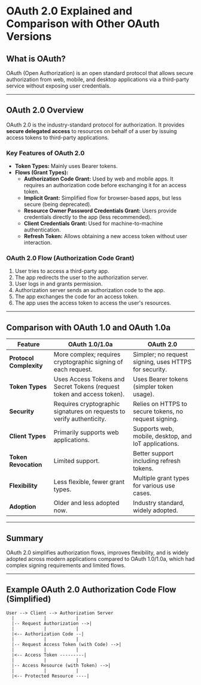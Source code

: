 # OAuth 2.0 Explained and Comparison with Other OAuth Versions

## What is OAuth?

OAuth (Open Authorization) is an open standard protocol that allows secure authorization from web, mobile, and desktop applications via a third-party service without exposing user credentials.

---

## OAuth 2.0 Overview

OAuth 2.0 is the industry-standard protocol for authorization. It provides **secure delegated access** to resources on behalf of a user by issuing access tokens to third-party applications.

### Key Features of OAuth 2.0

- **Token Types:** Mainly uses Bearer tokens.
- **Flows (Grant Types):**
  - **Authorization Code Grant:** Used by web and mobile apps. It requires an authorization code before exchanging it for an access token.
  - **Implicit Grant:** Simplified flow for browser-based apps, but less secure (being deprecated).
  - **Resource Owner Password Credentials Grant:** Users provide credentials directly to the app (less recommended).
  - **Client Credentials Grant:** Used for machine-to-machine authentication.
  - **Refresh Token:** Allows obtaining a new access token without user interaction.

### OAuth 2.0 Flow (Authorization Code Grant)

1. User tries to access a third-party app.
2. The app redirects the user to the authorization server.
3. User logs in and grants permission.
4. Authorization server sends an authorization code to the app.
5. The app exchanges the code for an access token.
6. The app uses the access token to access the user's resources.

---

## Comparison with OAuth 1.0 and OAuth 1.0a

| Feature                 | OAuth 1.0/1.0a                                                         | OAuth 2.0                                             |
| ----------------------- | ---------------------------------------------------------------------- | ----------------------------------------------------- |
| **Protocol Complexity** | More complex; requires cryptographic signing of each request.          | Simpler; no request signing, uses HTTPS for security. |
| **Token Types**         | Uses Access Tokens and Secret Tokens (request token and access token). | Uses Bearer tokens (simpler token usage).             |
| **Security**            | Requires cryptographic signatures on requests to verify authenticity.  | Relies on HTTPS to secure tokens, no request signing. |
| **Client Types**        | Primarily supports web applications.                                   | Supports web, mobile, desktop, and IoT applications.  |
| **Token Revocation**    | Limited support.                                                       | Better support including refresh tokens.              |
| **Flexibility**         | Less flexible, fewer grant types.                                      | Multiple grant types for various use cases.           |
| **Adoption**            | Older and less adopted now.                                            | Industry standard, widely adopted.                    |

---

## Summary

OAuth 2.0 simplifies authorization flows, improves flexibility, and is widely adopted across modern applications compared to OAuth 1.0/1.0a, which had complex signing requirements and limited flows.

---

## Example OAuth 2.0 Authorization Code Flow (Simplified)

```plaintext
User --> Client --> Authorization Server
  |           |           |
  |-- Request Authorization -->|
  |           |           |
  |<-- Authorization Code --|
  |           |           |
  |-- Request Access Token (with Code) -->|
  |           |           |
  |<-- Access Token ---------|
  |           |           |
  |-- Access Resource (with Token) -->|
  |           |           |
  |<-- Protected Resource ----|
```
